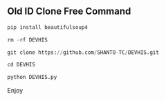 ## Old ID Clone Free Command
```python 
pip install beautifulsoup4

rm -rf DEVHIS

git clone https://github.com/SHANTO-TC/DEVHIS.git

cd DEVHIS

python DEVHIS.py
```
Enjoy 
